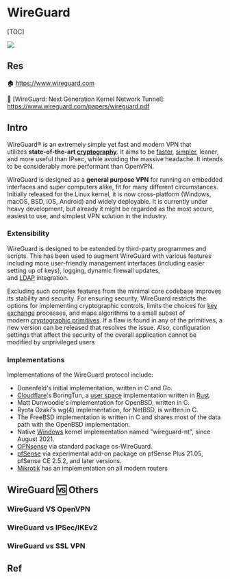 # WireGuard

[TOC]



![](https://www.wireguard.com/img/wireguard.svg)



## Res
🏠 https://www.wireguard.com

📂 [WireGuard: Next Generation Kernel Network Tunnel]: https://www.wireguard.com/papers/wireguard.pdf 



## Intro
WireGuard® is an extremely simple yet fast and modern VPN that utilizes **state-of-the-art [cryptography](https://www.wireguard.com/protocol/)**. It aims to be [faster](https://www.wireguard.com/performance/), [simpler](https://www.wireguard.com/quickstart/), leaner, and more useful than IPsec, while avoiding the massive headache. It intends to be considerably more performant than OpenVPN.

WireGuard is designed as a **general purpose VPN** for running on embedded interfaces and super computers alike, fit for many different circumstances. Initially released for the Linux kernel, it is now cross-platform (Windows, macOS, BSD, iOS, Android) and widely deployable. It is currently under heavy development, but already it might be regarded as the most secure, easiest to use, and simplest VPN solution in the industry.


### Extensibility
WireGuard is designed to be extended by third-party programmes and scripts. This has been used to augment WireGuard with various features including more user-friendly management interfaces (including easier setting up of keys), logging, dynamic firewall updates, and [LDAP](https://en.wikipedia.org/wiki/Directory_service "Directory service") integration.

Excluding such complex features from the minimal core codebase improves its stability and security. For ensuring security, WireGuard restricts the options for implementing cryptographic controls, limits the choices for [key exchange](https://en.wikipedia.org/wiki/Key_exchange "Key exchange") processes, and maps algorithms to a small subset of modern [cryptographic primitives](https://en.wikipedia.org/wiki/Cryptographic_primitive "Cryptographic primitive"). If a flaw is found in any of the primitives, a new version can be released that resolves the issue. Also, configuration settings that affect the security of the overall application cannot be modified by unprivileged users


### Implementations
Implementations of the WireGuard protocol include:
- Donenfeld's initial implementation, written in C and Go.
- [Cloudflare](https://en.wikipedia.org/wiki/Cloudflare "Cloudflare")'s BoringTun, a [user space](https://en.wikipedia.org/wiki/User_space "User space") implementation written in [Rust](https://en.wikipedia.org/wiki/Rust_(programming_language) "Rust (programming language)").
- Matt Dunwoodie's implementation for OpenBSD, written in C.
- Ryota Ozaki's wg(4) implementation, for NetBSD, is written in C.
- The FreeBSD implementation is written in C and shares most of the data path with the OpenBSD implementation.
- Native [Windows](https://en.wikipedia.org/wiki/Microsoft_Windows "Microsoft Windows") kernel implementation named "wireguard-nt", since August 2021.
- [OPNsense](https://en.wikipedia.org/wiki/OPNsense "OPNsense") via standard package os-WireGuard.
- [pfSense](https://en.wikipedia.org/wiki/PfSense "PfSense") via experimental add-on package on pfSense Plus 21.05, pfSense CE 2.5.2, and later versions.
- [Mikrotik](https://en.wikipedia.org/wiki/MikroTik "MikroTik") has an implementation on all modern routers




## WireGuard 🆚 Others
### WireGuard VS OpenVPN

### WireGuard vs IPSec/IKEv2

### WireGuard vs SSL VPN



## Ref
[🎬 Wireguard quick start]: https://youtu.be/bVKNSf1p1d0

[What is WireGuard?]: https://cybernews.com/what-is-vpn/wireguard-protocol/

[WireGuard | WikiPedia]: https://en.wikipedia.org/wiki/WireGuard#:~:text=WireGuard%20is%20a%20communication%20protocol,performance%2C%20and%20low%20attack%20surface
[VPN Service | WikiPedia]: https://en.wikipedia.org/wiki/VPN_service#comparison

